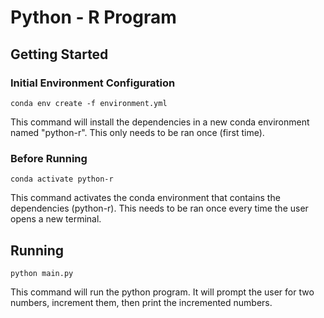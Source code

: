 # Python - R Program

## Getting Started

### Initial Environment Configuration

```
conda env create -f environment.yml
```

This command will install the dependencies in a new conda environment named "python-r". This only needs to be ran once (first time).

### Before Running
```
conda activate python-r
```
This command activates the conda environment that contains the dependencies (python-r). This needs to be ran once every time the user opens a new terminal.

## Running

```
python main.py
```

This command will run the python program. It will prompt the user for two numbers, increment them, then print the incremented numbers.
